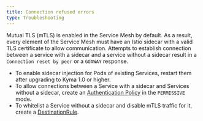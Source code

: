 ```yaml
---
title: Connection refused errors
type: Troubleshooting
---
```


Mutual TLS (mTLS) is enabled in the Service Mesh by default. As a result, every element of the Service Mesh must have an Istio sidecar with a valid TLS certificate to allow communication. Attempts to establish connection between a service with a sidecar and a service without a sidecar result in a `Connection reset by peer` or a `GOAWAY` response. 

- To enable sidecar injection for Pods of existing Services, restart them after upgrading to Kyma 1.0 or higher.
- To allow connections between a Service with a sidecar and Services without a sidecar, create an [Authentication Policy](https://istio.io/latest/docs/tasks/security/authentication/authn-policy/) in the `PERMISSIVE` mode.
- To whitelist a Service without a sidecar and disable mTLS traffic for it, create a [DestinationRule](https://istio.io/docs/reference/config/networking/destination-rule/).
